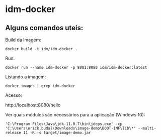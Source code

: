 # idm-docker

## Alguns comandos uteis:

Build da Imagem:

`docker build -t idm/idm-docker .`

Run:

`docker run --name idm-docker -p 8081:8080 idm/idm-docker:latest`

Listando a imagem:

`docker images | grep idm-docker`

Acesso:

http://localhost:8080/hello

Ver quais módulos são necessários para a aplicação (Windows 10):

`'C:\Program Files\Java\jdk-11.0.7\bin\jdeps.exe' -cp 'C:\Users\erick.budal\Downloads\image-demo\BOOT-INF\lib\*' --multi-release 11 -R -s target/image-demo.jar`
